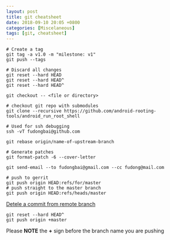 ```yaml
---
layout: post
title: git cheatsheet
date: 2018-09-10 20:05 +0800
categories: [Miscelaneous]
tags: [git, cheatsheet]
---
```


```shell
# Create a tag
git tag -a v1.0 -m "milestone: v1"
git push --tags

# Discard all changes
git reset --hard HEAD
git reset --hard HEAD^
git reset --hard HEAD^

git checkout -- <file or directory>

# checkout git repo with submodules
git clone --recursive https://github.com/android-rooting-tools/android_run_root_shell

# Used for ssh debugging
ssh -vT fudongbai@github.com

git rebase origin/name-of-upstream-branch

# Generate patches
git format-patch -6 --cover-letter

git send-email --to fudongbai@gmail.com --cc fudong@mail.com

# push to gerrit
git push origin HEAD:refs/for/master
# push straight to the master branch
git push origin HEAD:refs/heads/master
```
[Detele a commit from remote branch][git-reset]
```shell
git reset --hard HEAD^
git push origin +master
```
Please **NOTE** the **+** sign before the branch name you are pushing

[git-reset]: https://ncona.com/2011/07/how-to-delete-a-commit-in-git-local-and-remote/
